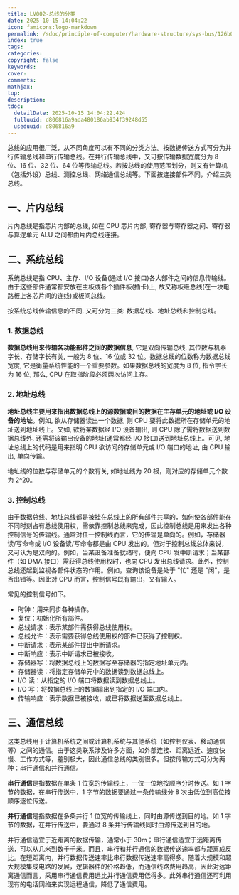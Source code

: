 ```yaml
---
title: LV002-总线的分类
date: 2025-10-15 14:04:22
icon: famicons:logo-markdown
permalink: /sdoc/principle-of-computer/hardware-structure/sys-bus/126b0e9054461a8d806816a9
index: true
tags:
categories:
copyright: false
keywords:
cover:
comments:
mathjax:
top:
description:
tdoc:
  detailDate: 2025-10-15 14:04:22.424
  fulluuid: d806816a9ada480186ab934f39248d55
  useduuid: d806816a9
---
```



<!-- more -->

总线的应用很广泛，从不同角度可以有不同的分类方法。按数据传送方式可分为并行传输总线和串行传输总线。在并行传输总线中，又可按传输数据宽度分为 8 位、16 位、32 位、64 位等传输总线。若按总线的使用范围划分，则又有计算机（包括外设）总线、测控总线、网络通信总线等。下面按连接部件不同，介绍三类总线。

## 一、片内总线

片内总线是指芯片内部的总线, 如在 CPU 芯片内部, 寄存器与寄存器之间、寄存器与算逻单元 ALU 之间都由片内总线连接。

## 二、系统总线

系统总线是指 CPU、主存、I/O 设备(通过 I/O 接口)各大部件之间的信息传输线。由于这些部件通常都安放在主板或各个插件板(插卡)上, 故又称板级总线(在一块电路板上各芯片间的连线)或板间总线。

按系统总线传输信息的不同, 又可分为三类: 数据总线、地址总线和控制总线。

### 1. 数据总线

**数据总线用来传输各功能部件之间的数据信息**, 它是双向传输总线, 其位数与机器字长、存储字长有关, 一般为 8 位、16 位或 32 位。数据总线的位数称为数据总线宽度, 它是衡量系统性能的一个重要参数。如果数据总线的宽度为 8 位, 指令字长为 16 位, 那么, CPU 在取指阶段必须两次访问主存。

### 2. 地址总线

**地址总线主要用来指出数据总线上的源数据或目的数据在主存单元的地址或 I/O 设备的地址**。例如, 欲从存储器读出一个数据, 则 CPU 要将此数据所在存储单元的地址送到地址线上。又如, 欲将某数据经 I/O 设备输出, 则 CPU 除了需将数据送到数据总线外, 还需将该输出设备的地址(通常都经 I/O 接口)送到地址总线上。可见, 地址总线上的代码是用来指明 CPU 欲访问的存储单元或 I/O 端口的地址, 由 CPU 输出, 单向传输。

地址线的位数与存储单元的个数有关, 如地址线为 20 根，则对应的存储单元个数为 2^20。

### 3. 控制总线

由于数据总线、地址总线都是被挂在总线上的所有部件共享的，如何使各部件能在不同时刻占有总线使用权，需依靠控制总线来完成，因此控制总线是用来发出各种控制信号的传输线。通常对任一控制线而言，它的传输是单向的。例如，存储器读/写命令或 I/O 设备读/写命令都是由 CPU 发出的。但对于控制总线总体来说，又可认为是双向的。例如，当某设备准备就绪时，便向 CPU 发中断请求；当某部件（如 DMA 接口）需获得总线使用权时，也向 CPU 发出总线请求。此外，控制总线还起到监视各部件状态的作用。例如，查询该设备是处于 "忙" 还是 "闲"，是否出错等。因此对 CPU 而言，控制信号既有输出，又有输入。

常见的控制信号如下。

- 时钟：用来同步各种操作。
- 复位：初始化所有部件。
- 总线请求：表示某部件需获得总线使用权。
- 总线允许：表示需要获得总线使用权的部件已获得了控制权。
- 中断请求：表示某部件提出中断请求。
- 中断响应：表示中断请求已被接收。
- 存储器写：将数据总线上的数据写至存储器的指定地址单元内。
- 存储器读：将指定存储单元中的数据读到数据总线上。
- I/O 读：从指定的 I/O 端口将数据读到数据总线上。
- I/O 写：将数据总线上的数据输出到指定的 I/O 端口内。
- 传输响应：表示数据已被接收，或已将数据送至数据总线上。

## 三、通信总线

这类总线用于计算机系统之间或计算机系统与其他系统（如控制仪表、移动通信等）之间的通信。由于这类联系涉及许多方面，如外部连接、距离远近、速度快慢、工作方式等，差别极大，因此通信总线的类别很多。但按传输方式可分为两种：串行通信和并行通信。

**串行通信**是指数据在单条 1 位宽的传输线上，一位一位地按顺序分时传送。如 1 字节的数据，在串行传送中，1 字节的数据要通过一条传输线分 8 次由低位到高位按顺序逐位传送。

**并行通信**是指数据在多条并行 1 位宽的传输线上，同时由源传送到目的地。如 1 字节的数据，在并行传送中，要通过 8 条并行传输线同时由源传送到目的地。

并行通信适宜于近距离的数据传输，通常小于 30m；串行通信适宜于远距离传送，可以从几米到数千千米。而且，串行和并行通信的数据传送速率都与距离成反比。在短距离内，并行数据传送速率比串行数据传送速率高得多。随着大规模和超大规模集成电路的发展，逻辑器件的价格趋低，而通信线路费用趋高，因此对远距离通信而言，采用串行通信费用远比并行通信费用低得多。此外串行通信还可利用现有的电话网络来实现远程通信，降低了通信费用。  
